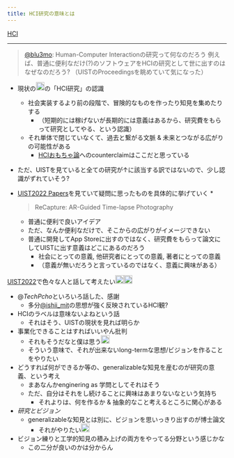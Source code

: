 ```yaml
---
title: HCI研究の意味とは
---
```


[HCI](HCI.md)

---

 > 
 > [@blu3mo](https://twitter.com/blu3mo/status/1585776341009694720): Human-Computer Interactionの研究って何なのだろう
 > 例えば、普通に便利なだけ(?)のソフトウェアをHCIの研究として世に出すのはなぜなのだろう?
 > （UISTのProceedingsを眺めていて気になった）

* 現状の<img src='https://scrapbox.io/api/pages/blu3mo-public/blu3mo/icon' alt='blu3mo.icon' height="19.5"/>の「HCI研究」の認識
  * 社会実装するより前の段階で、冒険的なものを作ったり知見を集めたりする
    * （短期的には稼げないが長期的には意義はあるから、研究費をもらって研究としてやる、という認識）
  * それ単体で閉じていなくて、過去と繋がる文脈 & 未来とつながる広がりの可能性がある
    * [HCIおもちゃ論](HCI%E3%81%8A%E3%82%82%E3%81%A1%E3%82%83%E8%AB%96.md)へのcounterclaimはここだと思っている
* ただ、UISTを見ていると全ての研究が↑に該当する訳ではないので、少し認識がずれていそう?
* [UIST2022 Papers](UIST2022%20Papers.md)を見ていて疑問に思ったものを具体的に挙げていく
  * 
     > 
     > ReCapture: AR-Guided Time-lapse Photography
    
    * 普通に便利で良いアイデア
    * ただ、なんか便利なだけで、そこからの広がりがイメージできない
    * 普通に開発してApp Storeに出すのではなく、研究費をもらって論文にしてUISTに出す意義はどこにあるのだろう
      * 社会にとっての意義, 他研究者にとっての意義, 著者にとっての意義
      * （意義が無いだろうと言っているのではなく、意義に興味がある）

[UIST2022](UIST2022.md)で色々な人と話して考えたい<img src='https://scrapbox.io/api/pages/blu3mo-public/blu3mo/icon' alt='blu3mo.icon' height="19.5"/><img src='https://scrapbox.io/api/pages/blu3mo-public/blu3mo/icon' alt='blu3mo.icon' height="19.5"/>

* @*TechPcho*といろいろ話した、感謝
  * 多分[@ishii_mit](@ishii_mit.md)の思想が強く反映されているHCI観?
* HCIのラベルは意味ないよねという話
  * それはそう、UISTの現状を見れば明らか
* 事業化できることはすればいいやん批判
  * それもそうだなと僕は思う<img src='https://scrapbox.io/api/pages/blu3mo-public/blu3mo/icon' alt='blu3mo.icon' height="19.5"/>
  * そういう意味で、それが出来ないlong-termな思想/ビジョンを作ることをやりたい
* どうすれば何ができるか等の、generalizableな知見を産むのが研究の意義、という考え
  * まあなんかenginering as 学問としてそれはそう
  * ただ、自分はそれをし続けることに興味はあまりないなという気持ち
    * それよりは、何を作るか & 抽象的なこと考えるところに関心がある
* *研究とビジョン*
  * generalizableな知見とは別に、ビジョンを思いっきり出すのが博士論文
    * それがやりたい<img src='https://scrapbox.io/api/pages/blu3mo-public/blu3mo/icon' alt='blu3mo.icon' height="19.5"/>
* ビジョン練りと工学的知見の積み上げの両方をやってる分野という感じかな
  * この二分が良いのかは分からん
